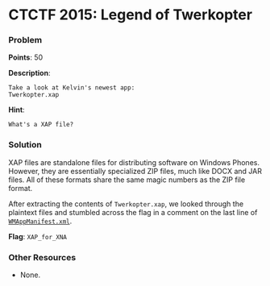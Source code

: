 # CTCTF 2015: Legend of Twerkopter

### Problem

**Points**: 50

**Description**: 

```
Take a look at Kelvin's newest app:
Twerkopter.xap
```

**Hint**: 

```
What's a XAP file?
```

### Solution

XAP files are standalone files for distributing software on Windows Phones. However, they are essentially specialized ZIP files, much like DOCX and JAR files. All of these formats share the same magic numbers as the ZIP file format.

After extracting the contents of `Twerkopter.xap`, we looked through the plaintext files and stumbled across the flag in a comment on the last line of [`WMAppManifest.xml`](Twerkopter/WMAppManifest.xml).

**Flag**: `XAP_for_XNA`

### Other Resources

* None.
